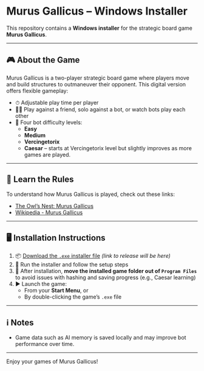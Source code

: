 # Murus Gallicus – Windows Installer

This repository contains a **Windows installer** for the strategic board game **Murus Gallicus**.

---

## 🎮 About the Game

Murus Gallicus is a two-player strategic board game where players move and build structures to outmaneuver their opponent. This digital version offers flexible gameplay:

- ⏱ Adjustable play time per player
- 👤👥 Play against a friend, solo against a bot, or watch bots play each other
- 🤖 Four bot difficulty levels:
  - **Easy**
  - **Medium**
  - **Vercingetorix**
  - **Caesar** – starts at Vercingetorix level but slightly improves as more games are played.

---

## 📖 Learn the Rules

To understand how Murus Gallicus is played, check out these links:

- [The Owl’s Nest: Murus Gallicus](https://sites.google.com/site/theowlsnest02/home/murus-gallicus)
- [Wikipedia - Murus Gallicus](https://en.wikipedia.org/w/index.php?title=Murus_Gallicus_(game)&oldid=1177520802)

---

## 🖥 Installation Instructions

1. 📦 [Download the `.exe` installer file](#) *(link to release will be here)*
2. 💾 Run the installer and follow the setup steps
3. 📂 After installation, **move the installed game folder out of `Program Files`** to avoid issues with hashing and saving progress (e.g., Caesar learning)
4. ▶ Launch the game:
   - From your **Start Menu**, or
   - By double-clicking the game’s `.exe` file

---

## ℹ Notes

- Game data such as AI memory is saved locally and may improve bot performance over time.

---

Enjoy your games of Murus Gallicus!
